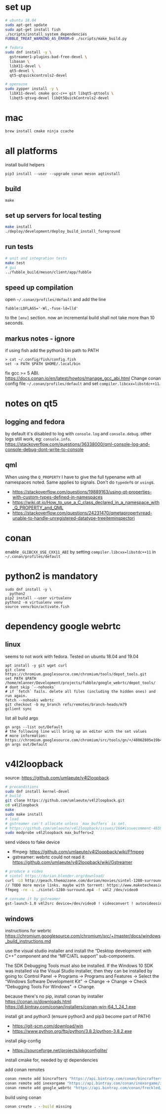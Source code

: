 # set up

```bash
# ubuntu 18.04
sudo apt-get update
sudo apt-get install fish
./scripts/install_system_dependencies
FUBBLE_TREAT_WARNING_AS_ERROR=0 ./scripts/make_build.py

# fedora
sudo dnf install -y \
  gstreamer1-plugins-bad-free-devel \
  libasan \
  libX11-devel \
  qt5-devel \
  qt5-qtquickcontrols2-devel

# opensuse
sudo zypper install -y \
  libX11-devel cmake gcc-c++ git libqt5-qttools \
  libqt5-qtsvg-devel libQt5QuickControls2-devel
```

# mac
```bash
brew install cmake ninja ccache
```

# all platforms

install build helpers
```
pip3 install --user --upgrade conan meson aqtinstall
```

## build

```
make
```

## set up servers for local testing

```bash
make install
./deploy/development/deploy_build_install_foreground
```

## run tests

```bash
# unit and integration tests
make test
# gui
../fubble_build/meson/client/app/fubble
```

## speed up compilation

open `~/.conan/profiles/default` and add the line
```
fubble:LDFLAGS='-Wl,-fuse-ld=lld'
```
to the `[env]` section. now an incremental build shall not take more than 10 seconds.

## markus notes - ignore

if using fish add the python3 bin path to PATH
```
> cat ~/.config/fish/config.fish
set -x PATH $PATH $HOME/.local/bin
```

fix gcc >= 5 ABI. https://docs.conan.io/en/latest/howtos/manage_gcc_abi.html
Change conan config file `~/.conan/profiles/default` and set `compiler.libcxx=libstdc++11`.

# notes on qt5

## logging and fedora

by default it's disabled to log with `console.log` and `console.debug`. other logs still work, eg: `console.info`.
https://stackoverflow.com/questions/36338000/qml-console-log-and-console-debug-dont-write-to-console

## qml

When using the `Q_PROPERTY` I have to give the full typename with all namespaces noted.
Same applies to signals.
Don't do `typedef`s or `using`s.
- https://stackoverflow.com/questions/19889163/using-qt-properties-with-custom-types-defined-in-namespaces
- https://wiki.qt.io/How_to_use_a_C_class_declared_in_a_namespace_with_Q_PROPERTY_and_QML
- https://stackoverflow.com/questions/24231470/qmetapropertyread-unable-to-handle-unregistered-datatype-treeiteminspectori

# conan
enable `_GLIBCXX_USE_CXX11_ABI` by setting `compiler.libcxx=libstdc++11` in `~/.conan/profiles/default`

# python2 is mandatory

```
sudo dnf install -y \
  python2
pip2 install --user virtualenv
python2 -m virtualenv venv
source venv/bin/activate.fish
```

# dependency google webrtc

## linux

seems to not work with fedora. Tested on ubuntu 18.04 and 19.04

```fish
apt install -y git wget curl
git clone https://chromium.googlesource.com/chromium/tools/depot_tools.git
set PATH $PATH /home/mlanner/Development/projects/fubble/google_webrtc/depot_tools/
# dont skip `--nohooks`
# if `fetch` fails. delete all files (including the hidden ones) and run again.
fetch --nohooks webrtc
git checkout -b my_branch refs/remotes/branch-heads/m79
gclient sync
```

list all build args
```
gn args --list out/Default
# the following line will bring up an editor with the set values
# more information: https://chromium.googlesource.com/chromium/src/tools/gn/+/48062805e19b4697c5fbd926dc649c78b6aaa138/docs/quick_start.md
gn args out/Default
```

# v4l2loopback

source: https://github.com/umlaeute/v4l2loopback

```bash
# preconditions
sudo dnf install kernel-devel
# build
git clone https://github.com/umlaeute/v4l2loopback.git
cd v4l2loopback
make
sudo make install
# load
# gstreamer can't allocate unless `max_buffers` is set.
# https://github.com/umlaeute/v4l2loopback/issues/166#issuecomment-465960256
sudo modprobe v4l2loopback max_buffers=2
```

send videos to fake device

- ffmpeg: https://github.com/umlaeute/v4l2loopback/wiki/Ffmpeg
- gstreamer: webrtc could not read it https://github.com/umlaeute/v4l2loopback/wiki/Gstreamer

```bash
# produce a video
# sintel https://durian.blender.org/download/
curl -LO http://peach.themazzone.com/durian/movies/sintel-1280-surround.mp4
// TODO more movie links. maybe with torrent: https://www.maketecheasier.com/how-to-download-torrents-from-the-command-line-in-ubuntu/
ffmpeg -re -i ./sintel-1280-surround.mp4 -f v4l2 /dev/video0

# consume it by gstreamer
gst-launch-1.0 v4l2src device=/dev/video0 ! videoconvert ! autovideosink
```

## windows

instructions for webrtc
https://chromium.googlesource.com/chromium/src/+/master/docs/windows_build_instructions.md

use the visual studio installer and install the “Desktop development with C++”
component and the “MFC/ATL support” sub-components.

The SDK Debugging Tools must also be installed. If the Windows 10 SDK was 
installed via the Visual Studio installer, then they can be installed by going
to: Control Panel → Programs → Programs and Features → 
Select the “Windows Software Development Kit” → Change → Change → 
Check “Debugging Tools For Windows” → Change.


because there's no pip, install conan by installer \
https://conan.io/downloads.html
https://dl.bintray.com/conan/installers/conan-win-64_1_24_1.exe

install git and python3 (ensure python3 and pip3 become part of PATH)
- https://git-scm.com/download/win
- https://www.python.org/ftp/python/3.8.2/python-3.8.2.exe

install pkg-config
- https://sourceforge.net/projects/pkgconfiglite/

install cmake for, needed by qt dependencies

add conan remotes
```bat
conan remote add bincrafters "https://api.bintray.com/conan/bincrafters/public-conan"
conan remote add inexorgame "https://api.bintray.com/conan/inexorgame/inexor-conan"
conan remote add google_webrtc "https://api.bintray.com/conan/freckled/google-webrtc"
```

build using conan
```bat
conan create . --build missing
```

